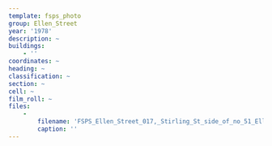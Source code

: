 ```yaml
---
template: fsps_photo
group: Ellen_Street
year: '1978'
description: ~
buildings:
    - ''
coordinates: ~
heading: ~
classification: ~
section: ~
cell: ~
film_roll: ~
files:
    -
        filename: 'FSPS_Ellen_Street_017,_Stirling_St_side_of_no_51_Ellen_(g),_8-1-A,_1978.png'
        caption: ''
---
```

